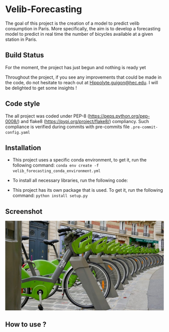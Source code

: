 # Velib-Forecasting

The goal of this project is the creation of a model to predict velib consumption in Paris. More specifically, the aim is to develop a forecasting model to predict in real time the number of bicycles available at a given station in Paris.

## Build Status

For the moment, the project has just begun and nothing is ready yet

Throughout the project, if you see any improvements that could be made in the code, do not hesitate to reach out at
Hippolyte.guigon@hec.edu. I will be delighted to get some insights !

## Code style

The all project was coded under PEP-8 (https://peps.python.org/pep-0008/) and flake8 (https://pypi.org/project/flake8/) compliancy. Such compliance is verified during commits with pre-commits file ```.pre-commit-config.yaml```

## Installation

* This project uses a specific conda environment, to get it, run the following command: ```conda env create -f velib_forecasting_conda_environment.yml```

* To install all necessary libraries, run the following code: 

* This project has its own package that is used. To get it, run the following command: ```python install setup.py```

## Screenshot

![alt text](https://github.com/HippolyteGuigon/Velib-Forecasting/blob/main/ressources/velib.jpg)

## How to use ?
